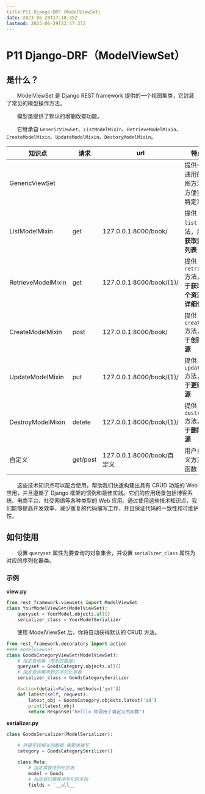 ```yaml
---
title:P11 Django-DRF（ModelViewSet）
date: 2023-06-28T17:10:35Z
lastmod: 2023-06-29T23:47:37Z
---
```


# P11 Django-DRF（ModelViewSet）

## 是什么？

　　ModelViewSet 是 Django REST framework 提供的一个视图集类，它封装了常见的模型操作方法。

　　模型类提供了默认的增删改查功能。

　　它继承自 `GenericViewSet`、`ListModelMixin`、`RetrieveModelMixin`、`CreateModelMixin`、`UpdateModelMixin`、`DestoryModelMixin`。

|知识点|请求|url|特点|
| ------------------| --------| --------------------------| ----------------------------------------|
|GenericViewSet|||提供一组通用的视图方法，方便实现特定功能|
|ListModelMixin|get|127.0.0.1:8000/book/|提供 `list` 方法，用于**获取资源列表**|
|RetrieveModelMixin|get|127.0.0.1:8000/book/{1}/|提供 `retrieve` 方法，用于**获取单个资源的详细信息**|
|CreateModelMixin|post|127.0.0.1:8000/book/|提供 `create` 方法，用于**创建资源**|
|UpdateModelMixin|put|127.0.0.1:8000/book/{1}/|提供 `update` 方法，用于**更新资源**|
|DestroyModelMixin|detete|127.0.0.1:8000/book/{1}/|提供 `destroy` 方法，用于**删除资源**|
|自定义|get/post|127.0.0.1:8000/book/自定义|用户自定义方法/函数|

　　这些技术知识点可以配合使用，帮助我们快速构建出具有 CRUD 功能的 Web 应用，并且遵循了 Django 框架的惯例和最佳实践。它们的应用场景包括博客系统、电商平台、社交网络等各种类型的 Web 应用。通过使用这些技术知识点，我们能够提高开发效率，减少重复的代码编写工作，并且保证代码的一致性和可维护性。

## 如何使用

　　设置 `queryset` 属性为要查询的对象集合，并设置 `serializer_class` 属性为对应的序列化器类。

### 示例

**view.py**

```python
from rest_framework.viewsets import ModelViewSet
class YourModelViewSet(ModelViewSet):
    queryset = YourModel.objects.all()
    serializer_class = YourModelSerializer
```

　　使用 ModelViewSet 后，你将自动获得默认的 CRUD 方法。


```python
from rest_framework.decorators import action
#### modelviewset
class GoodsCategoryViewSet(ModelViewSet):
    # 指定查询集（用到的数据）
    queryset = GoodsCategory.objects.all()
    # 指定查询集用到的序列化容器
    serializer_class = GoodsCategorySerilizer

    @action(detail=False, methods=['get'])
    def latest(self, request):
        latest_obj = GoodsCategory.objects.latest('id')
        print(latest_obj)
        return Response("helllo 你调用了自定义的函数")
```

**serializer.py**

```python
class GoodsSerializer(ModelSerializer):

    # 外键字段相关的数据 需要单独写
    category = GoodsCategorySerilizer()

    class Meta:
        # 指定需要序列化的表
        model = Goods
        # 指定我们需要序列化的字段
        fields = '__all__'
```
